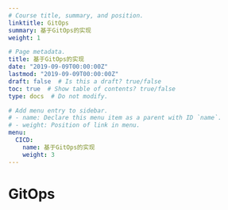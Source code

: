 ```yaml
---
# Course title, summary, and position.
linktitle: GitOps
summary: 基于GitOps的实现
weight: 1

# Page metadata.
title: 基于GitOps的实现
date: "2019-09-09T00:00:00Z"
lastmod: "2019-09-09T00:00:00Z"
draft: false  # Is this a draft? true/false
toc: true  # Show table of contents? true/false
type: docs  # Do not modify.

# Add menu entry to sidebar.
# - name: Declare this menu item as a parent with ID `name`.
# - weight: Position of link in menu.
menu:
  CICD:
    name: 基于GitOps的实现
    weight: 3
---
```





# GitOps

